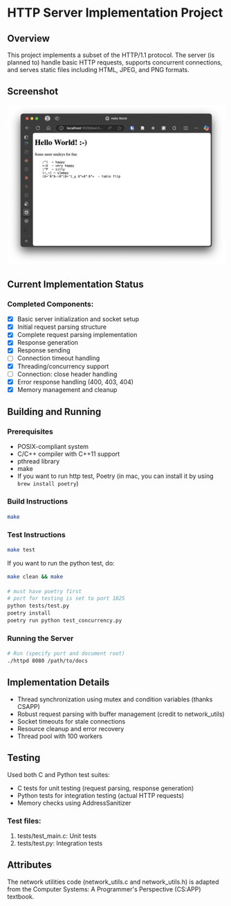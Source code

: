 # HTTP Server Implementation Project

## Overview
This project implements a subset of the HTTP/1.1 protocol. The server (is planned to) handle basic HTTP requests, supports concurrent connections, and serves static files including HTML, JPEG, and PNG formats.

## Screenshot
![Hello world screenshot](assets/webserver-ss.png)

## Current Implementation Status

### Completed Components:
- [x] Basic server initialization and socket setup
- [x] Initial request parsing structure
- [x] Complete request parsing implementation
- [x] Response generation
- [x] Response sending
- [ ] Connection timeout handling
- [x] Threading/concurrency support
- [ ] Connection: close header handling
- [x] Error response handling (400, 403, 404)
- [x] Memory management and cleanup

## Building and Running

### Prerequisites
- POSIX-compliant system
- C/C++ compiler with C++11 support
- pthread library
- make
- If you want to run http test, Poetry (in mac, you can install it by using `brew install poetry`)

### Build Instructions
```bash
make
```

### Test Instructions
```bash
make test
```

If you want to run the python test, do:
```bash
make clean && make

# must have poetry first
# port for testing is set to port 1025
python tests/test.py
poetry install
poetry run python test_concurrency.py 
```

### Running the Server
```bash
# Run (specify port and document root)
./httpd 8080 /path/to/docs
```


## Implementation Details
- Thread synchronization using mutex and condition variables (thanks CSAPP)
- Robust request parsing with buffer management (credit to network_utils)
- Socket timeouts for stale connections
- Resource cleanup and error recovery
- Thread pool with 100 workers

## Testing
Used both C and Python test suites:

- C tests for unit testing (request parsing, response generation)
- Python tests for integration testing (actual HTTP requests)
- Memory checks using AddressSanitizer

### Test files:
1. tests/test_main.c: Unit tests
2. tests/test.py: Integration tests

## Attributes
The network utilities code (network_utils.c and network_utils.h) is adapted from the Computer Systems: A Programmer's Perspective (CS:APP) textbook.






